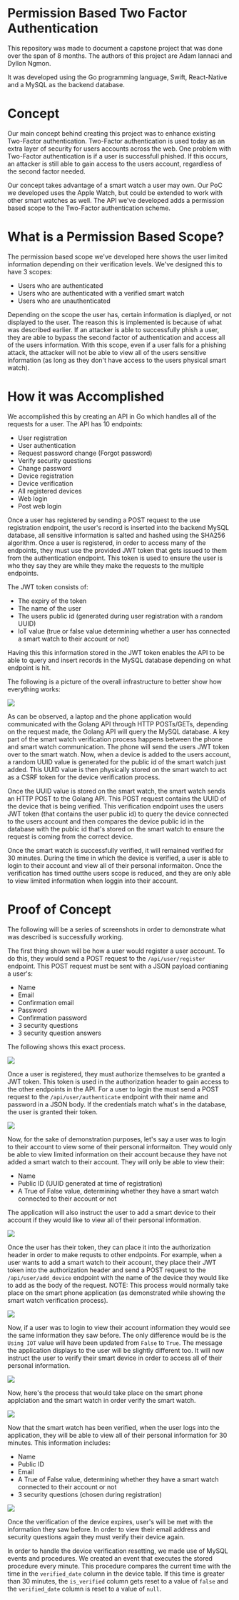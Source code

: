# Permission Based Two Factor Authentication

This repository was made to document a capstone project that was done over the span of 8 months. The authors of this project are Adam Iannaci and Dyllon Ngmon.

It was developed using the Go programming language, Swift, React-Native and a MySQL as the backend database.

# Concept

Our main concept behind creating this project was to enhance existing Two-Factor authentication. Two-Factor authentication is used today as an extra layer of security for users accounts across the web. One problem with Two-Factor authentication is if a user is successfull phished. If this occurs, an attacker is still able to gain access to the users account, regardless of the second factor needed.

Our concept takes advantage of a smart watch a user may own. Our PoC we developed uses the Apple Watch, but could be extended to work with other smart watches as well. The API we've developed adds a permission based scope to the Two-Factor authentication scheme.

# What is a Permission Based Scope?

The permission based scope we've developed here shows the user limited information depending on their verification levels. We've designed this to have 3 scopes:
* Users who are authenticated
* Users who are authenticated with a verified smart watch 
* Users who are unauthenticated

Depending on the scope the user has, certain information is diaplyed, or not displayed to the user. The reason this is implemented is because of what was described earlier. If an attacker is able to successfully phish a user, they are able to bypass the second factor of authentication and access all of the users information. With this scope, even if a user falls for a phishing attack, the attacker will not be able to view all of the users sensitive information (as long as they don't have access to the users physical smart watch).

# How it was Accomplished

We accomplished this by creating an API in Go which handles all of the requests for a user. The API has 10 endpoints:
* User registration
* User authentication
* Request password change (Forgot password)
* Verify security questions
* Change password
* Device registration
* Device verification
* All registered devices
* Web login
* Post web login

Once a user has registered by sending a POST request to the use registration endpoint, the user's record is inserted into the backend MySQL database, all sensitive information is salted and hashed using the SHA256 algorithm. Once a user is registered, in order to access many of the endpoints, they must use the provided JWT token that gets issued to them from the authentication endpoint. This token is used to ensure the user is who they say they are while they make the requests to the multiple endpoints.

The JWT token consists of:
* The expiry of the token
* The name of the user
* The users public id (generated during user registration with a random UUID)
* IoT value (true or false value determining whether a user has connected a smart watch to their account or not)

Having this this information stored in the JWT token enables the API to be able to query and insert records in the MySQL database depending on what endpoint is hit.

The following is a picture of the overall infrastructure to better show how everything works:

![](pics/infrastructure.png)

As can be observed, a laptop and the phone application would communicated with the Golang API through HTTP POSTs/GETs, depending on the request made, the Golang API will query the MySQL database. A key part of the smart watch verification process happens between the phone and smart watch communication. The phone will send the users JWT token over to the smart watch. Now, when a device is added to the users account, a random UUID value is generated for the public id of the smart watch just added. This UUID value is then physically stored on the smart watch to act as a CSRF token for the device verification process.

Once the UUID value is stored on the smart watch, the smart watch sends an HTTP POST to the Golang API. This POST request contains the UUID of the device that is being verified. This verification endpoint uses the users JWT token (that contains the user public id) to query the device connected to the users account and then compares the device public id in the database with the public id that's stored on the smart watch to ensure the request is coming from the correct device.

Once the smart watch is successfully verified, it will remained verified for 30 minutes. During the time in which the device is verified, a user is able to login to their account and view all of their personal informaiton. Once the verification has timed outthe users scope is reduced, and they are only able to view limited information when loggin into their account.

# Proof of Concept
The following will be a series of screenshots in order to demonstrate what was described is successfully working.

The first thing shown will be how a user would register a user account. To do this, they would send a POST request to the `/api/user/register` endpoint. This POST request must be sent with a JSON payload contianing a user's:
* Name
* Email
* Confirmation email
* Password
* Confirmation password
* 3 security questions
* 3 security question answers 

The following shows this exact process.

![](pics/registration.gif)

Once a user is registered, they must authorize themselves to be granted a JWT token. This token is used in the authorization header to gain access to the other endpoints in the API. For a user to login the must send a POST request to the `/api/user/authenticate` endpoint with their name and password in a JSON body. If the credentials match what's in the database, the user is granted their token.

![](pics/login.gif)

Now, for the sake of demonstration purposes, let's say a user was to login to their account to view some of their personal informaiton. They would only be able to view limited information on their account because they have not added a smart watch to their account. They will only be able to view their:
* Name
* Public ID (UUID generated at time of registration)
* A True of False value, determining whether they have a smart watch connected to their account or not

The application will also instruct the user to add a smart device to their account if they would like to view all of their personal information.

![](pics/post_login(nd).gif)

Once the user has their token, they can place it into the authorization header in order to make requsts to other endpoints. For example, when a user wants to add a smart watch to their account, they place their JWT token into the authorization header and send a POST request to the `/api/user/add_device` endpoint with the name of the device they would like to add as the body of the request. NOTE: This process would normally take place on the smart phone application (as demonstrated while showing the smart watch verification process).

![](pics/add_device.gif)

Now, if a user was to login to view their account information they would see the same information they saw before. The only difference would be is the `Using IOT` value will have been updated from `False` to `True`. The message the application displays to the user will be slightly different too. It will now instruct the user to verify their smart device in order to access all of their personal information.

![](pics/post_login(d).gif)

Now, here's the process that would take place on the smart phone applciation and the smart watch in order verify the smart watch.

![](pics/phone-verify-device.gif)

Now that the smart watch has been verified, when the user logs into the application, they will be able to view all of their personal information for 30 minutes. This information includes:
* Name
* Public ID
* Email
* A True of False value, determining whether they have a smart watch connected to their account or not
* 3 security questions (chosen during registration)

![](pics/post_login(dv).gif)

Once the verification of the device expires, user's will be met with the information they saw before. In order to view their email address and security questions again they must verify their device again.

In order to handle the device verification resetting, we made use of MySQL events and procedures. We created an event that executes the stored procedure every minute. This procedure compares the current time with the time in the `verified_date` column in the device table. If this time is greater than 30 minutes, the `is_verified` column gets reset to a value of `false` and the `verified_date` column is reset to a value of `null`.
